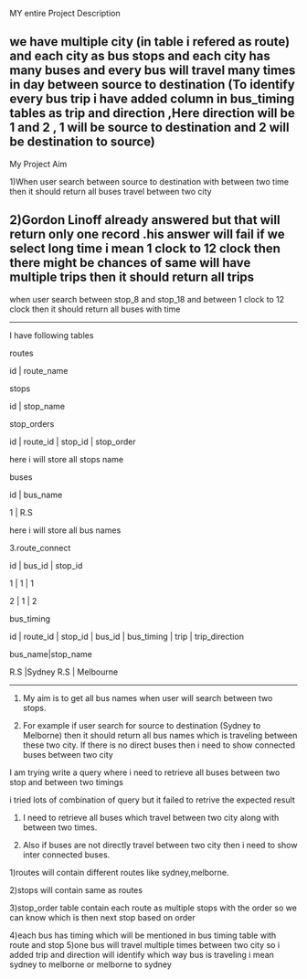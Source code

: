 MY entire Project Description

we have multiple city (in table i refered as route) 
and each city as bus stops 
and each city has many buses 
and every bus will travel many times in day between source to destination
(To identify every bus trip i have added column in bus_timing tables as trip and direction 
,Here direction will be 1 and 2 , 1 will be source to destination and 2 will be destination to source)
----------------------------------------------------------------------

My Project Aim

1)When user search between source to destination with between two time then it should return all buses travel between two city

2)Gordon Linoff already answered but that will return only one record .his answer will fail if we select long time i mean 1 clock to 12 clock
then there might be chances of same will have multiple trips then it should return all trips 
----------------------------------------------------------------------

when user search between stop_8 and stop_18  and between 1 clock to 12 clock then it should return all buses with time 


----------------------------------------------------------------------
I have following tables

routes

id | route_name

stops

id | stop_name

stop_orders

id | route_id | stop_id | stop_order

here i will store all stops name

buses

id | bus_name

1 | R.S

here i will store all bus names

3.route_connect

id | bus_id | stop_id

1 | 1 | 1

2 | 1 | 2

bus_timing

id | route_id | stop_id | bus_id | bus_timing | trip | trip_direction

bus_name|stop_name

R.S |Sydney
R.S | Melbourne

----------------------------------------------------------------------

1) My aim is to get all bus names when user will search between two stops.

2) For example if user search for source to destination (Sydney to Melborne) then it should return all bus names which is traveling between these two city. If there is no direct buses then i need to show connected buses between two city

I am trying write a query where i need to retrieve all buses between two stop and between two timings

i tried lots of combination of query but it failed to retrive the expected result

1) I need to retrieve all buses which travel between two city along with between two times.

2) Also if buses are not directly travel between two city then i need to show inter connected buses.

1)routes will contain different routes like sydney,melborne.

2)stops will contain same as routes

3)stop_order table contain each route as multiple stops with the order so we can know which is then next stop based on order

4)each bus has timing which will be mentioned in bus timing table with route and stop 5)one bus will travel multiple times between two city so i added trip and direction will identify which way bus is traveling i mean sydney to melborne or melborne to sydney

